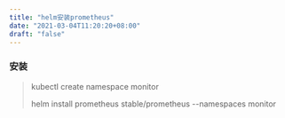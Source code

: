 ```yaml
---
title: "helm安装prometheus"
date: "2021-03-04T11:20:20+08:00"
draft: "false"
---
```


### 安装

> kubectl create namespace monitor
>
> helm install prometheus stable/prometheus --namespaces monitor